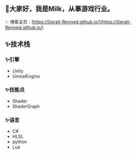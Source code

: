 ## 👋大家好，我是Milk，从事游戏行业。
✨
博客主页：[https://Geralt-Revived.github.io/](https://Geralt-Revived.github.io/)

## ✨技术栈
### ✨引擎
- Unity
- UnrealEngine

### ✨技能点
- Shader
- ShaderGraph

### ✨语言
- C#
- HLSL
- python
- Lua



<!--
**tangchuandong/tangchuandong** is a ✨ _special_ ✨ repository because its `README.md` (this file) appears on your GitHub profile.

Here are some ideas to get you started:

- 🔭 I’m currently working on ...
- 🌱 I’m currently learning ...
- 👯 I’m looking to collaborate on ...
- 🤔 I’m looking for help with ...
- 💬 Ask me about ...
- 📫 How to reach me: ...
- 😄 Pronouns: ...
- ⚡ Fun fact: ...
-->
